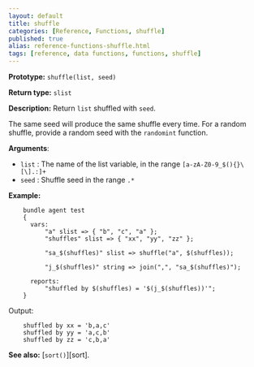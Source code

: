 ```yaml
---
layout: default
title: shuffle
categories: [Reference, Functions, shuffle]
published: true
alias: reference-functions-shuffle.html
tags: [reference, data functions, functions, shuffle]
---
```


**Prototype:** `shuffle(list, seed)`

**Return type:** `slist`

**Description:** Return `list` shuffled with `seed`.

The same seed will produce the same shuffle every time. For a random shuffle, 
provide a random seed with the `randomint` function.

**Arguments**:

* `list` : The name of the list variable, in the range
`[a-zA-Z0-9_$(){}\[\].:]+`
* `seed` : Shuffle seed in the range `.*`

**Example:**

```cf3
    bundle agent test
    {
      vars:
          "a" slist => { "b", "c", "a" };
          "shuffles" slist => { "xx", "yy", "zz" };

          "sa_$(shuffles)" slist => shuffle("a", $(shuffles));

          "j_$(shuffles)" string => join(",", "sa_$(shuffles)");

      reports:
          "shuffled by $(shuffles) = '$(j_$(shuffles))'";
    }
```

Output:

```
    shuffled by xx = 'b,a,c'
    shuffled by yy = 'a,c,b'
    shuffled by zz = 'c,b,a'
```

**See also:** [`sort()`][sort].
